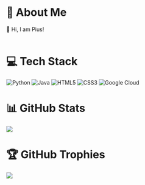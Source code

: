# 💫 About Me
🤗 Hi, I am Pius! <br/><br> 


# 💻 Tech Stack
![Python](https://img.shields.io/badge/python-3670A0?style=for-the-badge&logo=python&logoColor=ffdd54) ![Java](https://img.shields.io/badge/java-%23ED8B00.svg?style=for-the-badge&logo=openjdk&logoColor=white) ![HTML5](https://img.shields.io/badge/html5-%23E34F26.svg?style=for-the-badge&logo=html5&logoColor=white) ![CSS3](https://img.shields.io/badge/css3-%231572B6.svg?style=for-the-badge&logo=css3&logoColor=white) ![Google Cloud](https://img.shields.io/badge/GoogleCloud-%234285F4.svg?style=for-the-badge&logo=google-cloud&logoColor=white)
# 📊 GitHub Stats
![](https://github-readme-stats.vercel.app/api?username=Pius0405&theme=radical&hide_border=true&include_all_commits=false&count_private=falsecustom_title=name)<br/>

# 🏆 GitHub Trophies
![](https://github-profile-trophy.vercel.app/?username=Pius0405&theme=radical&no-frame=true&no-bg=true&margin-w=4)

<!-- Proudly created with GPRM ( https://gprm.itsvg.in ) -->
